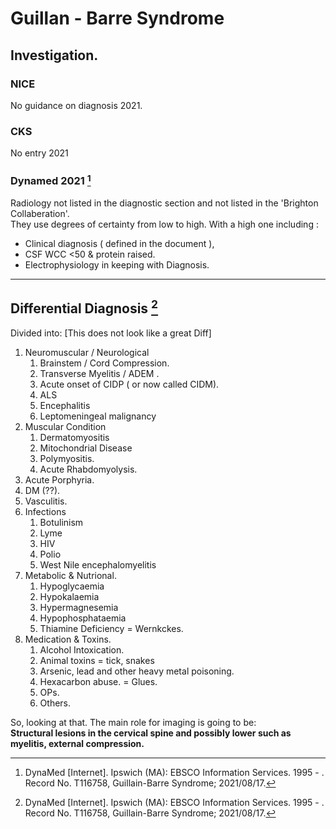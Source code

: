 # Guillan - Barre Syndrome 

## Investigation. 

### NICE  
No guidance on diagnosis 2021.   

### CKS
No entry 2021

### Dynamed 2021 [^Dynamed2021]

[^Dynamed2021]:DynaMed [Internet]. Ipswich (MA): EBSCO Information Services. 1995 - . Record No. T116758, Guillain-Barre Syndrome; 2021/08/17.

Radiology not listed in the diagnostic section and not listed in the 'Brighton Collaberation'.  
They use degrees of certainty from low to high. With a high one including : 
 - Clinical diagnosis ( defined in the document ), 
 - CSF WCC <50 & protein raised. 
 - Electrophysiology in keeping with Diagnosis. 

--- 

## Differential Diagnosis [^Dynamed2021]

Divided into: [This does not look like a great Diff]  

1. Neuromuscular / Neurological 
   1. Brainstem / Cord Compression.
   2. Transverse Myelitis / ADEM .
   3. Acute onset of CIDP ( or now called CIDM).
   4. ALS
   5. Encephalitis
   6. Leptomeningeal malignancy  
2. Muscular Condition 
   1. Dermatomyositis
   2. Mitochondrial Disease
   3. Polymyositis.
   4. Acute Rhabdomyolysis.   
3. Acute Porphyria. 
4. DM (??). 
5. Vasculitis. 
6. Infections
   1. Botulinism
   2. Lyme
   3. HIV 
   4. Polio 
   5. West Nile encephalomyelitis
7. Metabolic & Nutrional. 
   1. Hypoglycaemia
   2. Hypokalaemia 
   3. Hypermagnesemia 
   4. Hypophosphataemia
   5. Thiamine Deficiency = Wernkckes. 
8. Medication & Toxins. 
   1. Alcohol Intoxication.
   2. Animal toxins = tick, snakes 
   3. Arsenic, lead and other heavy metal poisoning. 
   4. Hexacarbon abuse. = Glues. 
   5. OPs. 
   6. Others.   

So, looking at that. The main role for imaging is going to be:  
**Structural lesions in the cervical spine and possibly lower such as myelitis, external compression.** 